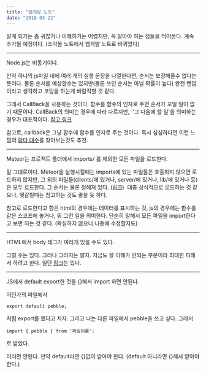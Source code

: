 ```yaml
---
title: "웹개발 노트"
date: "2018-03-22"
---
```


알게 되기는 좀 귀찮거나 이해하기는 어렵지만, 꼭 알아야 하는 점들을 적어본다. 계속 추가될 예정이다. (조약돌 노트에서 웹개발 노트로 바뀌었다)

* * *

Node.js는 비동기이다.

만약 하나의 js파일 내에 여러 개의 실행 문장을 나열한다면, 순서는 보장해줄수 없다는 뜻이다. 물론 순서를 예상할수는 있지만(물론 쓰인 순서는 아닐 확률이 높다) 완전 랜덤이라고 생각하고 코딩을 하는게 바람직할 것 같다.

그래서 CallBack을 사용하는 것이다. 함수를 함수의 인자로 주면 순서가 꼬일 일이 없기 때문이다. CallBack의 의미는 경우에 따라 다르지만,  '그 다음에 할 일'을 의미하는 경우가 대표적이다. [참고 링크](https://joshua1988.github.io/web-development/javascript/javascript-asynchronous-operation/)

참고로, callback은 그냥 함수에 함수를 인자로 주는 것이다. 혹시 심심하다면 이런 느낌의 [람다 대수](https://en.wikipedia.org/wiki/Lambda_calculus)를 찾아보는것도 추천.

* * *

Meteor는 프로젝트 폴더에서 imports/ 를 제외한 모든 파일을 로드한다.

말 그대로이다. Meteor을 실행시킬때는 imports에 있는 파일들은 호출하지 않으면 로드하지 않지만, 그 외의 파일들(clients/에 있거나, server/에 있거나, lib/에 있거나 등)은 모두 로드한다. 그 순서는 물론 정해져 있다. ([링크](https://guide.meteor.com/structure.html#load-order))  대충 상식적으로 로드하는 것 같으나, 헷갈릴때는 참고하는 것도 좋을 듯 하다.

참고로 로드한다고 함은 html의 경우에는 데이터를 표시하는 것, js의 경우에는 함수를 같은 스코프에 놓거나, 뭐 그런 일을 의미한다. 단순히 말해서 모든 파일을 import한다고 보면 되는 것 같다. (확실하지 않으니 나중에 수정할지도)

* * *

HTML에서 body 태그가 여러개 있을 수도 있다.

그럴 수는 있다. 그러나 그러지는 말자. 지금도 잘 이해가 안되는 부분이라 최대한 피해서 하려고 한다. 일단 [링크](https://stackoverflow.com/questions/2035462/multiple-htmlbody-html-body-in-same-file)는 있다.

* * *

JS에서 default export한 것을 {}해서 import 하면 안된다.

어딘가의 파일에서

`export default pebble;`

처럼 export를 했다고 치자. 그리고 나는 다른 파일에서 pebble을 쓰고 싶다. 그래서

`import { pebble } from '파일이름';`

로 받았다.

이러면 안된다. 만약 default라면 {}없이 받아야 한다. (default 아니라면 {}해서 받아야 한다.)
